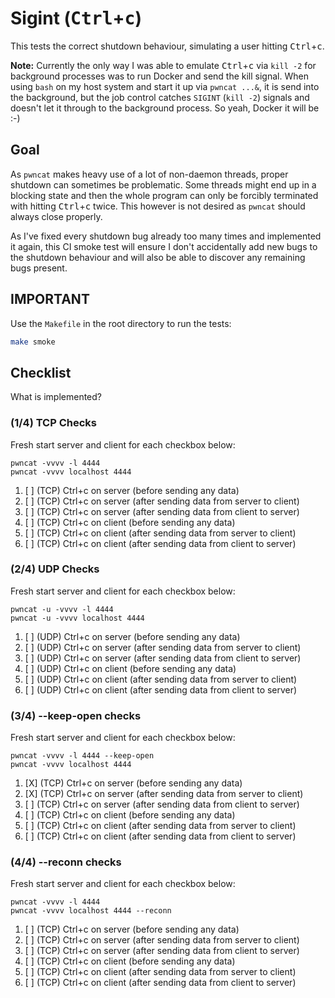 # Sigint (<kbd>Ctrl</kbd>+<kbd>c</kbd>)

This tests the correct shutdown behaviour, simulating a user hitting <kbd>Ctrl</kbd>+<kbd>c</kbd>.


**Note:** Currently the only way I was able to emulate <kbd>Ctrl</kbd>+<kbd>c</kbd> via `kill -2` for background processes was to run Docker and send the kill signal. When using `bash` on my host system and start it up via `pwncat ...&`, it is send into the background, but the job control catches `SIGINT` (`kill -2`) signals and doesn't let it through to the background process. So yeah, Docker it will be :-)


## Goal

As `pwncat` makes heavy use of a lot of non-daemon threads, proper shutdown can sometimes be problematic.
Some threads might end up in a blocking state and then the whole program can only be forcibly terminated with hitting <kbd>Ctrl</kbd>+<kbd>c</kbd> twice. This however is not desired as `pwncat` should always close properly.

As I've fixed every shutdown bug already too many times and implemented it again, this CI smoke test will ensure I don't accidentally add new bugs to the shutdown behaviour and will also be able to discover any remaining bugs present.


## IMPORTANT

Use the `Makefile` in the root directory to run the tests:
```bash
make smoke
```


## Checklist

What is implemented?


### (1/4) TCP Checks

Fresh start server and client for each checkbox below:
```
pwncat -vvvv -l 4444
pwncat -vvvv localhost 4444
```

1. [ ] (TCP) Ctrl+c on server (before sending any data)
2. [ ] (TCP) Ctrl+c on server (after sending data from server to client)
3. [ ] (TCP) Ctrl+c on server (after sending data from client to server)
4. [ ] (TCP) Ctrl+c on client (before sending any data)
5. [ ] (TCP) Ctrl+c on client (after sending data from server to client)
6. [ ] (TCP) Ctrl+c on client (after sending data from client to server)


### (2/4) UDP Checks

Fresh start server and client for each checkbox below:
```
pwncat -u -vvvv -l 4444
pwncat -u -vvvv localhost 4444
```

1. [ ] (UDP) Ctrl+c on server (before sending any data)
2. [ ] (UDP) Ctrl+c on server (after sending data from server to client)
3. [ ] (UDP) Ctrl+c on server (after sending data from client to server)
4. [ ] (UDP) Ctrl+c on client (before sending any data)
5. [ ] (UDP) Ctrl+c on client (after sending data from server to client)
6. [ ] (UDP) Ctrl+c on client (after sending data from client to server)


### (3/4) --keep-open checks

Fresh start server and client for each checkbox below:
```
pwncat -vvvv -l 4444 --keep-open
pwncat -vvvv localhost 4444
```

1. [X] (TCP) Ctrl+c on server (before sending any data)
2. [X] (TCP) Ctrl+c on server (after sending data from server to client)
3. [ ] (TCP) Ctrl+c on server (after sending data from client to server)
4. [ ] (TCP) Ctrl+c on client (before sending any data)
5. [ ] (TCP) Ctrl+c on client (after sending data from server to client)
6. [ ] (TCP) Ctrl+c on client (after sending data from client to server)

### (4/4) --reconn checks

Fresh start server and client for each checkbox below:
```
pwncat -vvvv -l 4444
pwncat -vvvv localhost 4444 --reconn
```

1. [ ] (TCP) Ctrl+c on server (before sending any data)
2. [ ] (TCP) Ctrl+c on server (after sending data from server to client)
3. [ ] (TCP) Ctrl+c on server (after sending data from client to server)
4. [ ] (TCP) Ctrl+c on client (before sending any data)
5. [ ] (TCP) Ctrl+c on client (after sending data from server to client)
6. [ ] (TCP) Ctrl+c on client (after sending data from client to server)
